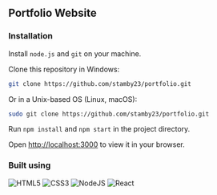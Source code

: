 ## Portfolio Website

### Installation

Install `node.js` and `git` on your machine.

Clone this repository in Windows:

```bash
git clone https://github.com/stamby23/portfolio.git 
```

Or in a Unix-based OS (Linux, macOS):

```bash
sudo git clone https://github.com/stamby23/portfolio.git 
```

Run `npm install` and `npm start` in the project directory.


Open [http://localhost:3000](http://localhost:3000) to view it in your browser.

### Built using

![HTML5](https://img.shields.io/badge/html5-%23E34F26.svg?style=for-the-badge&logo=html5&logoColor=white)
![CSS3](https://img.shields.io/badge/css3-%231572B6.svg?style=for-the-badge&logo=css3&logoColor=white)
![NodeJS](https://img.shields.io/badge/node.js-6DA55F?style=for-the-badge&logo=node.js&logoColor=white)
![React](https://img.shields.io/badge/react-%2320232a.svg?style=for-the-badge&logo=react&logoColor=%2361DAFB)

